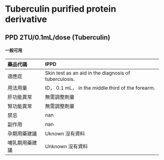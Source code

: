 # Tuberculin purified protein derivative

## PPD 2TU/0.1mL/dose (Tuberculin)

#### 一般可用

| 藥品代碼       | IPPD                                                  |
|:---------------|:------------------------------------------------------|
| 適應症         | Skin test as an aid in the diagnosis of tuberculosis. |
| 用法用量       | ID， 0.1 mL， in the middle third of the forearm.     |
| 肝功能異常     | 無需調整劑量                                          |
| 腎功能異常     | 無需調整劑量                                          |
| 禁忌           | nan                                                   |
| 副作用         | nan                                                   |
| 孕期用藥建議   | Uknown 沒有資料                                       |
| 哺乳期用藥建議 | Unknown 沒有資料                                      |

